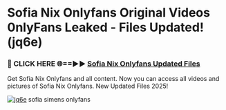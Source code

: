 # Sofia Nix Onlyfans Original Videos 0nlyFans Leaked - Files Updated! (jq6e)

<h3>🔴 CLICK HERE 🌐==►► <a href="https://tinyurl.com/x26r9saj" rel="nofollow">Sofia Nix Onlyfans Updated Files</a></h3>

Get Sofia Nix Onlyfans and all content. Now you can access all videos and pictures of Sofia Nix Onlyfans. New Updated Files 2025!

[![jq6e](https://i.imgur.com/LkgZPqh.gif)](https://tinyurl.com/x26r9saj)
sofia simens onlyfans